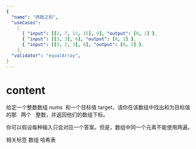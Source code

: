 ```yaml
---
{
  "name": "两数之和",
  "useCases":
    [
      { "input": [[2, 7, 11, 15], 9], "output": [0, 1] },
      { "input": [[3, 3], 6], "output": [0, 1] },
      { "input": [[3, 2, 3], 6], "output": [0, 2] },
    ],
  "validator": "equalArray",
}
---
```


# content

给定一个整数数组 nums  和一个目标值 target，请你在该数组中找出和为目标值的那   两个   整数，并返回他们的数组下标。

你可以假设每种输入只会对应一个答案。但是，数组中同一个元素不能使用两遍。

相关标签
数组
哈希表

